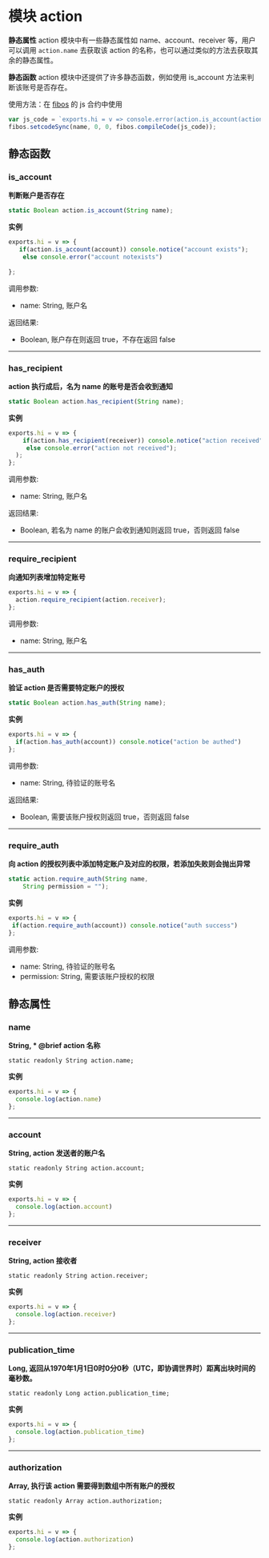 # 模块 action
**静态属性** action 模块中有一些静态属性如 name、account、receiver 等，用户可以调用 `action.name` 去获取该 action 的名称，也可以通过类似的方法去获取其余的静态属性。

**静态函数** action 模块中还提供了许多静态函数，例如使用 is_account 方法来判断该账号是否存在。

 使用方法：在 [fibos](./fibos.md) 的 js 合约中使用

```JavaScript
var js_code = `exports.hi = v => console.error(action.is_account(action.account), action.is_account("notexists"));`;
fibos.setcodeSync(name, 0, 0, fibos.compileCode(js_code));
```

## 静态函数

### is_account
**判断账户是否存在**

```JavaScript
static Boolean action.is_account(String name);
```

**实例**

```JavaScript
exports.hi = v => {
   if(action.is_account(account)) console.notice("account exists");
    else console.error("account notexists")
  
};
```

调用参数:
* name: String, 账户名

返回结果:
* Boolean, 账户存在则返回 true，不存在返回 false

--------------------------
### has_recipient
**action 执行成后，名为 name 的账号是否会收到通知**

```JavaScript
static Boolean action.has_recipient(String name);
```

**实例**

```JavaScript
exports.hi = v => {  
    if(action.has_recipient(receiver)) console.notice("action received")
     else console.error("action not received");
  );
};
```

调用参数:
* name: String, 账户名

返回结果:
* Boolean, 若名为 name 的账户会收到通知则返回 true，否则返回 false

--------------------------
### require_recipient
**向通知列表增加特定账号**

```JavaScript
exports.hi = v => {
  action.require_recipient(action.receiver);
};
```

调用参数:
* name: String, 账户名

--------------------------
### has_auth
**验证 action 是否需要特定账户的授权**

```JavaScript
static Boolean action.has_auth(String name);
```

**实例**

```JavaScript
exports.hi = v => {
  if(action.has_auth(account)) console.notice("action be authed") 
};
```

调用参数:
* name: String, 待验证的账号名

返回结果:
* Boolean, 需要该账户授权则返回 true，否则返回 false

--------------------------
### require_auth
**向 action 的授权列表中添加特定账户及对应的权限，若添加失败则会抛出异常**

```JavaScript
static action.require_auth(String name,
    String permission = "");
```

**实例**

```JavaScript
exports.hi = v => {
 if(action.require_auth(account)) console.notice("auth success")
};
```

调用参数:
* name: String, 待验证的账号名
* permission: String, 需要该账户授权的权限

## 静态属性

### name
**String, * @brief action 名称**

```
static readonly String action.name;
```

**实例**

```JavaScript
exports.hi = v => {
  console.log(action.name)
};
```

--------------------------
### account
**String, action 发送者的账户名**

```
static readonly String action.account;
```

**实例**

```JavaScript
exports.hi = v => {
  console.log(action.account)
};
```

--------------------------
### receiver
**String, action 接收者**

```
static readonly String action.receiver;
```

**实例**

```JavaScript
exports.hi = v => {
  console.log(action.receiver)
};
```

--------------------------
### publication_time
**Long, 返回从1970年1月1日0时0分0秒（UTC，即协调世界时）距离出块时间的毫秒数。**

```
static readonly Long action.publication_time;
```

**实例**

```JavaScript
exports.hi = v => {
  console.log(action.publication_time)
};
```

--------------------------
### authorization
**Array, 执行该 action 需要得到数组中所有账户的授权**

```
static readonly Array action.authorization;
```

**实例**

```JavaScript
exports.hi = v => {
  console.log(action.authorization)
};
```


